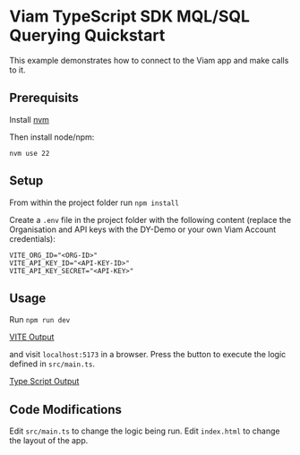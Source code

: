# Viam TypeScript SDK MQL/SQL Querying Quickstart

This example demonstrates how to connect to the Viam app and make calls to it.

## Prerequisits

Install [nvm](https://github.com/nvm-sh/nvm?tab=readme-ov-file#installing-and-updating)

Then install node/npm:

```
nvm use 22
```

## Setup

From within the project folder run `npm install`

Create a `.env` file in the project folder with the following content (replace the Organisation and API keys with the DY-Demo or your own Viam Account credentials):

```
VITE_ORG_ID="<ORG-ID>"
VITE_API_KEY_ID="<API-KEY-ID>"
VITE_API_KEY_SECRET="<API-KEY>"
```

## Usage

Run `npm run dev` 

[VITE Output](https://raw.githubusercontent.com/digitalyacht/Getting-Started-with-Njord-Cloud/refs/heads/main/images/VITE_Output.png)

and visit `localhost:5173` in a browser. Press the button to execute the logic defined in `src/main.ts`.

[Type Script Output](https://raw.githubusercontent.com/digitalyacht/Getting-Started-with-Njord-Cloud/refs/heads/main/images/TS_Output.png)

## Code Modifications

Edit `src/main.ts` to change the logic being run. Edit `index.html` to change the layout of the app.

